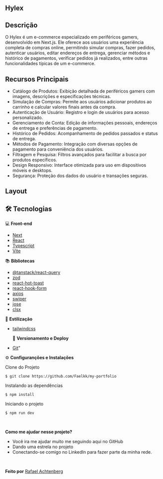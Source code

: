 ## Hylex

## Descrição

O Hylex é um e-commerce especializado em periféricos gamers, desenvolvido em Next.js. Ele oferece aos usuários uma experiência completa de compras online, permitindo simular compras, fazer pedidos, autenticar usuários, editar endereços de entrega, gerenciar métodos e histórico de pagamentos, verificar pedidos já realizados, entre outras funcionalidades típicas de um e-commerce.

## Recursos Principais

- Catálogo de Produtos: Exibição detalhada de periféricos gamers com imagens, descrições e especificações técnicas.
- Simulação de Compras: Permite aos usuários adicionar produtos ao carrinho e calcular valores finais antes da compra.
- Autenticação de Usuário: Registro e login de usuários para acesso personalizado.
- Gerenciamento de Conta: Edição de informações pessoais, endereços de entrega e preferências de pagamento.
- Histórico de Pedidos: Acompanhamento de pedidos passados e status de entrega.
- Métodos de Pagamento: Integração com diversas opções de pagamento para conveniência dos usuários.
- Filtragem e Pesquisa: Filtros avançados para facilitar a busca por produtos específicos.
- Design Responsivo: Interface otimizada para uso em dispositivos móveis e desktops.
- Segurança: Proteção dos dados do usuário e transações seguras.

## Layout

## 🛠️ Tecnologias

💻 **Front-end**

- [Next](https://nextjs.org/docs)
- [React](https://react.dev/)
- [Typescript](https://www.typescriptlang.org)
- [Vite](https://vitejs.dev/)

📚 **Bibliotecas**

- [@tanstack/react-query](https://tanstack.com/query/latest)
- [zod](https://www.npmjs.com/package/zod)
- [react-hot-toast](https://www.npmjs.com/package/react-hot-toast)
- [react-hook-form](https://www.npmjs.com/package/react-hook-form)
- [axios](https://www.npmjs.com/package/axios)
- [swiper](https://swiperjs.com/get-started)
- [jose](https://www.npmjs.com/package/jose)
- [clsx](https://github.com/lukeed/clsx)

🎨 **Estilização**

- [tailwindcss](https://tailwindcss.com/docs/installation)

  🔋 **Versionamento e Deploy**

- [Git](https://git-scm.com)"

⚙️ **Configuranções e Instalações**

Clone do Projeto

    $ git clone https://github.com/Faelkk/my-portfolio

Instalando as dependências

    $ npm install

Iniciando o projeto

    $ npm run dev

<br>

**Como me ajudar nesse projeto?**

- Você ira me ajudar muito me seguindo aqui no GitHub
- Dando uma estrela no projeto
- Conectando-se comigo no LinkedIn para fazer parte da minha rede.

<br>

**Feito por**
[Rafael Achtenberg](linkedin.com/in/rafael-achtenberg-7a4b12284/)
